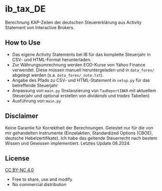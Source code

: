 # ib_tax_DE
Berechnung KAP-Zeilen der deutschen Steuererklärung aus Activity Statement von Interactive Brokers.

## How to Use
- Das eigene Activity Statements bei IB für das komplette Steuerjahr in CSV- und HTML-Format herunterladen.
- Zur Währungsumrechnung werden EOD-Kurse von Yahoo Finance verwendet. Diese müssen manuell heruntergeladen und in `data_forex/` abgelegt werden (s.a. `data_forex/_note.txt`).
- Angabe des Pfads zu CSV- und HTML-Statement in `setup.py` für das betreffende Steuerjahr
- Anpassung von `main.py` (Instanzierung von `TaxReportIBKR` mit aktuellem Steuerjahr und optional erstellen von *dividends* und *trades* Tabellen)
- Ausführung von `main.py`

## Disclaimer
Keine Garantie für Korrektheit der Berechnungen. Getestet nur für die von mir gehandelten Instrumente (Einzelaktien, Standardized Options (CBOE), deutsche Hebelzertifikate).
Ich habe das geltende Steuerrecht nach bestem Wissen und Gewissen implementiert. Letztes Update 08.2024.

## License
[CC BY-NC 4.0](https://creativecommons.org/licenses/by-nc/4.0/deed.en)
- Free to share, use and modify
- No commercial distribution
